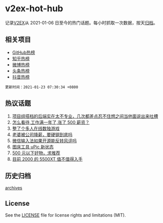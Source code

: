 # v2ex-hot-hub

 记录[V2EX](https://www.v2ex.com/)从 2021-01-06 日至今的热门话题。每小时抓取一次数据，按天[归档](archives)。
 
 ## 相关项目

- [GitHub热榜](https://github.com/lonnyzhang423/github-hot-hub)
- [知乎热榜](https://github.com/lonnyzhang423/zhihu-hot-hub)
- [微博热榜](https://github.com/lonnyzhang423/weibo-hot-hub)
- [头条热榜](https://github.com/lonnyzhang423/toutiao-hot-hub)
- [抖音热榜](https://github.com/lonnyzhang423/douyin-hot-hub)


 `更新时间：2021-01-23 07:30:34 +0800`

## 热议话题

1. [项目组搭档的后端实在太不专业，几次都差点忍不住想之间当他面说出来吐槽](https://www.v2ex.com/t/747316)
1. [怎么看待,工作满一年了,涨了 500 薪资？](https://www.v2ex.com/t/747298)
1. [整了个多人在线数独游戏](https://www.v2ex.com/t/747319)
1. [老婆被公司降薪，要硬钢到底吗](https://www.v2ex.com/t/747336)
1. [微信输入法如果开源能反转风评吗](https://www.v2ex.com/t/747327)
1. [图床工具 uPic 新状态](https://www.v2ex.com/t/747245)
1. [500 元以下好物，求推荐](https://www.v2ex.com/t/747270)
1. [目前 2000 的 5500XT 值不值得入手](https://www.v2ex.com/t/747379)

## 历史归档

[archives](archives)

## License

See the [LICENSE](LICENSE) file for license rights and limitations (MIT).
